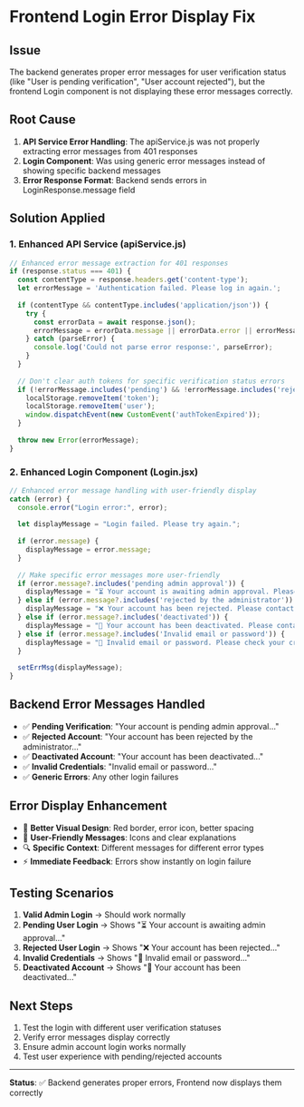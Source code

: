 # Frontend Login Error Display Fix

## Issue
The backend generates proper error messages for user verification status (like "User is pending verification", "User account rejected"), but the frontend Login component is not displaying these error messages correctly.

## Root Cause
1. **API Service Error Handling**: The apiService.js was not properly extracting error messages from 401 responses
2. **Login Component**: Was using generic error messages instead of showing specific backend messages
3. **Error Response Format**: Backend sends errors in LoginResponse.message field

## Solution Applied

### 1. Enhanced API Service (apiService.js)
```javascript
// Enhanced error message extraction for 401 responses
if (response.status === 401) {
  const contentType = response.headers.get('content-type');
  let errorMessage = 'Authentication failed. Please log in again.';
  
  if (contentType && contentType.includes('application/json')) {
    try {
      const errorData = await response.json();
      errorMessage = errorData.message || errorData.error || errorMessage;
    } catch (parseError) {
      console.log('Could not parse error response:', parseError);
    }
  }
  
  // Don't clear auth tokens for specific verification status errors
  if (!errorMessage.includes('pending') && !errorMessage.includes('rejected') && !errorMessage.includes('deactivated')) {
    localStorage.removeItem('token');
    localStorage.removeItem('user');
    window.dispatchEvent(new CustomEvent('authTokenExpired'));
  }
  
  throw new Error(errorMessage);
}
```

### 2. Enhanced Login Component (Login.jsx)
```javascript
// Enhanced error message handling with user-friendly display
catch (error) {
  console.error("Login error:", error);
  
  let displayMessage = "Login failed. Please try again.";
  
  if (error.message) {
    displayMessage = error.message;
  }
  
  // Make specific error messages more user-friendly
  if (error.message?.includes('pending admin approval')) {
    displayMessage = "⏳ Your account is awaiting admin approval. Please wait for verification to complete.";
  } else if (error.message?.includes('rejected by the administrator')) {
    displayMessage = "❌ Your account has been rejected. Please contact support for assistance.";
  } else if (error.message?.includes('deactivated')) {
    displayMessage = "🚫 Your account has been deactivated. Please contact support.";
  } else if (error.message?.includes('Invalid email or password')) {
    displayMessage = "🔐 Invalid email or password. Please check your credentials.";
  }
  
  setErrMsg(displayMessage);
}
```

## Backend Error Messages Handled
- ✅ **Pending Verification**: "Your account is pending admin approval..."
- ✅ **Rejected Account**: "Your account has been rejected by the administrator..."
- ✅ **Deactivated Account**: "Your account has been deactivated..."
- ✅ **Invalid Credentials**: "Invalid email or password..."
- ✅ **Generic Errors**: Any other login failures

## Error Display Enhancement
- 🎨 **Better Visual Design**: Red border, error icon, better spacing
- 📱 **User-Friendly Messages**: Icons and clear explanations
- 🔍 **Specific Context**: Different messages for different error types
- ⚡ **Immediate Feedback**: Errors show instantly on login failure

## Testing Scenarios
1. **Valid Admin Login** → Should work normally
2. **Pending User Login** → Shows "⏳ Your account is awaiting admin approval..."
3. **Rejected User Login** → Shows "❌ Your account has been rejected..."
4. **Invalid Credentials** → Shows "🔐 Invalid email or password..."
5. **Deactivated Account** → Shows "🚫 Your account has been deactivated..."

## Next Steps
1. Test the login with different user verification statuses
2. Verify error messages display correctly
3. Ensure admin account login works normally
4. Test user experience with pending/rejected accounts

---
**Status**: ✅ Backend generates proper errors, Frontend now displays them correctly